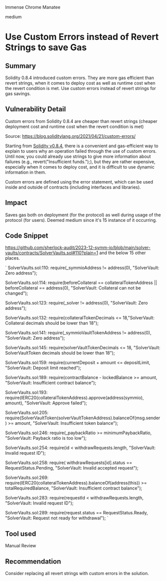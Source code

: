 Immense Chrome Manatee

medium

# Use Custom Errors instead of Revert Strings to save Gas

## Summary

Solidity 0.8.4 introduced custom errors. They are more gas efficient than revert strings, when it comes to deploy cost as well as runtime cost when the revert condition is met. Use custom errors instead of revert strings for gas savings.

## Vulnerability Detail

Custom errors from Solidity 0.8.4 are cheaper than revert strings (cheaper deployment cost and runtime cost when the revert condition is met)

Source: https://blog.soliditylang.org/2021/04/21/custom-errors/

Starting from [Solidity v0.8.4](https://github.com/ethereum/solidity/releases/tag/v0.8.4), there is a convenient and gas-efficient way to explain to users why an operation failed through the use of custom errors. Until now, you could already use strings to give more information about failures (e.g., revert("Insufficient funds.");), but they are rather expensive, especially when it comes to deploy cost, and it is difficult to use dynamic information in them.

Custom errors are defined using the error statement, which can be used inside and outside of contracts (including interfaces and libraries).

## Impact

Saves gas both on deployment (for the protocol) as well during usage of the protocol (for users). Deemed medium since it's 15 instance of it occurring.

## Code Snippet

https://github.com/sherlock-audit/2023-12-symm-io/blob/main/solver-vaults/contracts/SolverVaults.sol#110?plain=1 and the below 15 other places.

`
SolverVaults.sol:110:         require(_symmioAddress != address(0), "SolverVault: Zero address");

SolverVaults.sol:114:         require(beforeCollateral == collateralTokenAddress ||  beforeCollateral == address(0), "SolverVault: Collateral can not be changed");

SolverVaults.sol:123:         require(_solver != address(0), "SolverVault: Zero address");

SolverVaults.sol:132:         require(collateralTokenDecimals <= 18,"SolverVault: Collateral decimals should be lower than 18");

SolverVaults.sol:141:         require(_symmioVaultTokenAddress != address(0), "SolverVault: Zero address");

SolverVaults.sol:145:         require(solverVaultTokenDecimals <= 18, "SolverVault: SolverVaultToken decimals should be lower than 18");

SolverVaults.sol:159:         require(currentDeposit + amount <= depositLimit, "SolverVault: Deposit limit reached");

SolverVaults.sol:189:         require(contractBalance - lockedBalance >= amount, "SolverVault: Insufficient contract balance");

SolverVaults.sol:193:         require(IERC20(collateralTokenAddress).approve(address(symmio), amount), "SolverVault: Approve failed");

SolverVaults.sol:205:         require(SolverVaultToken(solverVaultTokenAddress).balanceOf(msg.sender) >= amount, "SolverVault: Insufficient token balance");

SolverVaults.sol:246:         require(_paybackRatio >= minimumPaybackRatio, "SolverVault: Payback ratio is too low");

SolverVaults.sol:254:             require(id < withdrawRequests.length, "SolverVault: Invalid request ID");

SolverVaults.sol:258:             require( withdrawRequests[id].status == RequestStatus.Pending, "SolverVault: Invalid accepted request");

SolverVaults.sol:269:         require(IERC20(collateralTokenAddress).balanceOf(address(this)) >= totalRequiredBalance,
"SolverVault: Insufficient contract balance");

SolverVaults.sol:283:          require(requestId < withdrawRequests.length, "SolverVault: Invalid request ID");

SolverVaults.sol:289:         require(request.status == RequestStatus.Ready, "SolverVault: Request not ready for withdrawal");
`

## Tool used

Manual Review

## Recommendation

Consider replacing all revert strings with custom errors in the solution.